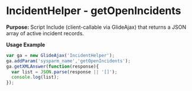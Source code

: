# IncidentHelper - getOpenIncidents

**Purpose:** Script Include (client-callable via GlideAjax) that returns a JSON array of active incident records.

**Usage Example**
```js
var ga = new GlideAjax('IncidentHelper');
ga.addParam('sysparm_name','getOpenIncidents');
ga.getXMLAnswer(function(response){
  var list = JSON.parse(response || '[]');
  console.log(list);
});
